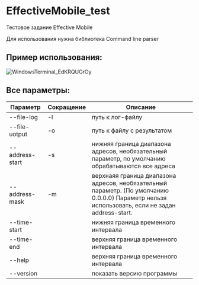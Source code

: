 # EffectiveMobile_test
Тестовое задание Effective Mobile


Для использования нужна библиотека Command line parser



## Пример использования:
![WindowsTerminal_EdKRQUGrOy](https://github.com/NathanWindBreaker/EffectiveMobile_test/assets/131296983/ae1f83f5-84df-41e1-ab73-a7fc1680b5f7)

## Все параметры:

| Параметр |   Сокращение  | Описание |
| ------ | ------ | ------ |
| --file-log      | -l  | путь к лог-файлу |
| --file-uotput   | -o  | путь к файлу с результатом |
| --address-start | -s  | нижняя граница диапазона адресов, необязательный параметр, по умолчанию обрабатываются все адреса |
| --address-mask  | -m  | верхнаяя граница диапазона адресов, необязательный параметр. (По умолчанию 0.0.0.0) Параметр нельзя использовать, если не задан address-start. |
| --time-start    |     | нижняя граница временного интервала |
| --time-end      |     | верхняя граница временного интервала |
| --help          |     | верхняя граница временного интервала |
| --version       |     | показать версию программы |
